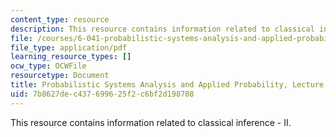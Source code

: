 ```yaml
---
content_type: resource
description: This resource contains information related to classical inference - II.
file: /courses/6-041-probabilistic-systems-analysis-and-applied-probability-fall-2010/7b8627dec437699625f2c6bf2d198708_MIT6_041F10_L24.pdf
file_type: application/pdf
learning_resource_types: []
ocw_type: OCWFile
resourcetype: Document
title: Probabilistic Systems Analysis and Applied Probability, Lecture 24
uid: 7b8627de-c437-6996-25f2-c6bf2d198708
---
```

This resource contains information related to classical inference - II.

